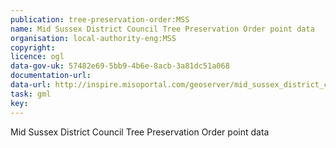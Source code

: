 ```yaml
---
publication: tree-preservation-order:MSS
name: Mid Sussex District Council Tree Preservation Order point data
organisation: local-authority-eng:MSS
copyright: 
licence: ogl
data-gov-uk: 57482e69-5bb9-4b6e-8acb-3a81dc51a068
documentation-url: 
data-url: http://inspire.misoportal.com/geoserver/mid_sussex_district_council_msdc_3830_tpo_point/wfs?service=wfs&version=2.0.0&request=GetFeature&typename=mid_sussex_district_council_msdc_3830_tpo_point:mid_sussex_district_council_msdc_3830_tpo_point&outputFormat=GML2
task: gml
key: 
---
```


Mid Sussex District Council Tree Preservation Order point data
